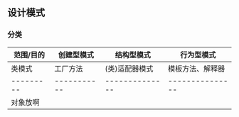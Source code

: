 ## 设计模式
### 分类
|范围/目的  | 创建型模式 | 结构型模式 | 行为型模式           |
|---------|-----------|--------------|-------------- |
|类模式    |  工厂方法   | (类)适配器模式 | 模板方法、解释器 |
|---------|-----------|--------------|---------------|
|对象放啊
